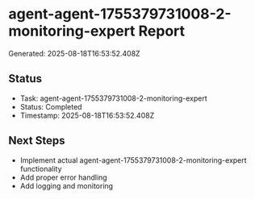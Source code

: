 # agent-agent-1755379731008-2-monitoring-expert Report

Generated: 2025-08-18T16:53:52.408Z

## Status
- Task: agent-agent-1755379731008-2-monitoring-expert
- Status: Completed
- Timestamp: 2025-08-18T16:53:52.408Z

## Next Steps
- Implement actual agent-agent-1755379731008-2-monitoring-expert functionality
- Add proper error handling
- Add logging and monitoring
